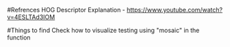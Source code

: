 #Refrences
HOG Descriptor Explanation - https://www.youtube.com/watch?v=4ESLTAd3IOM



#Things to find
Check how to visualize testing using "mosaic" in the function
